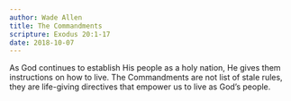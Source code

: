```yaml
---
author: Wade Allen
title: The Commandments
scripture: Exodus 20:1-17
date: 2018-10-07
---
```


As God continues to establish His people as a holy nation, He gives them instructions on how to live. The Commandments are not list of stale rules, they are life-giving directives that empower us to live as God’s people.
